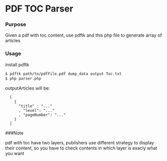 PDF TOC Parser
=========

### Purpose

Given a pdf with toc content, use pdftk and this php file to generate array of articles

### Usage 

install pdftk

~~~sh
$ pdftk path/to/pdfFile.pdf dump_data output Toc.txt
$ php parser.php
~~~

outputArticles will be:

      [
        {
          "title" : "..."
          , "level": "..."
          , "pageNumber": "..."
        }
      ]

###Note

pdf with toc have two layers, publishers use different strategy to display their content, so you have to check contents in which layer is exacly what you want
